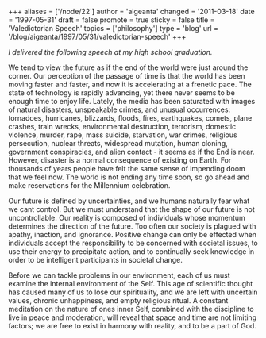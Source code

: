 +++
aliases = ['/node/22']
author = 'aigeanta'
changed = '2011-03-18'
date = '1997-05-31'
draft = false
promote = true
sticky = false
title = 'Valedictorian Speech'
topics = ['philosophy']
type = 'blog'
url = '/blog/aigeanta/1997/05/31/valedictorian-speech'
+++
<p><em>I delivered the following speech at my high school graduation.</em></p>

<p>We tend to view the future as if the end of the world were just around the corner.  Our perception of the passage of time is that the world has been moving faster and faster, and now it  is accelerating at a frenetic pace.  The state of technology is rapidly advancing, yet there never seems to be enough time to enjoy life.  Lately, the media has been saturated with images of natural disasters, unspeakable crimes, and unusual occurrences:  tornadoes, hurricanes, blizzards, floods, fires, earthquakes, comets, plane crashes, train wrecks, environmental destruction, terrorism, domestic violence, murder, rape, mass suicide, starvation, war crimes, religious persecution, nuclear threats, widespread mutation, human cloning, government conspiracies, and alien contact - it seems as if the End is near.  However, disaster is a normal consequence of existing on Earth.  For thousands of years people have felt the same sense of impending doom that we feel now.  The world is not ending any time soon, so go ahead and make reservations for the Millennium celebration.</p>
<!--more--><p>Our future is defined by uncertainties, and we humans naturally fear what we cant control.  But we must understand that the shape of our future is not uncontrollable.  Our reality is composed of individuals whose momentum determines the direction of the future.  Too often our society is plagued with apathy, inaction, and ignorance.  Positive change can only be effected when individuals accept the responsibility to be concerned with societal issues, to use their energy to precipitate action, and to continually seek knowledge in order to be intelligent participants in societal change.</p><p>Before we can tackle problems in our environment, each of us must examine the internal environment of the Self.  This age of scientific thought has caused many of us to lose our spirituality, and we are left with uncertain values, chronic unhappiness, and empty religious ritual.  A constant meditation on the nature of ones inner Self, combined with the discipline to live in peace and moderation, will reveal that space and time are not limiting factors; we are free to exist in harmony with reality, and to be a part of God.
